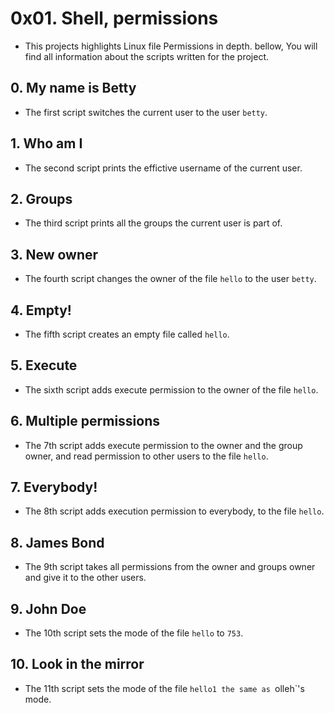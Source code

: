 # 0x01. Shell, permissions
- This projects highlights Linux file Permissions in depth. bellow, You will find all information about the scripts written for the project.

## 0. My name is Betty
- The first script switches the current user to the user `betty`.

## 1. Who am I 
- The second script prints the effictive username of the current user.

## 2. Groups
- The third script prints all the groups the current user is part of.

## 3. New owner
- The fourth script changes the owner of the file `hello` to the user `betty`. 

## 4. Empty!
- The fifth script creates an empty file called `hello`.

## 5. Execute 
- The sixth script adds execute permission to the owner of the file `hello`.

## 6. Multiple permissions
- The 7th script adds execute permission to the owner and the group owner, and read permission to other users to the file `hello`.

## 7. Everybody!
- The 8th script adds execution permission to everybody, to the file `hello`.

## 8. James Bond
- The 9th script takes all permissions from the owner and groups owner and give it to the other users.

## 9. John Doe
- The 10th script sets the mode of the file `hello` to `753`.

## 10. Look in the mirror
- The 11th script sets the mode of the file `hello1 the same as `olleh`'s mode.
